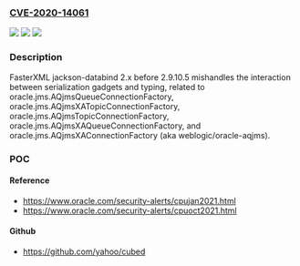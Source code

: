 ### [CVE-2020-14061](https://cve.mitre.org/cgi-bin/cvename.cgi?name=CVE-2020-14061)
![](https://img.shields.io/static/v1?label=Product&message=n%2Fa&color=blue)
![](https://img.shields.io/static/v1?label=Version&message=n%2Fa&color=blue)
![](https://img.shields.io/static/v1?label=Vulnerability&message=n%2Fa&color=brighgreen)

### Description

FasterXML jackson-databind 2.x before 2.9.10.5 mishandles the interaction between serialization gadgets and typing, related to oracle.jms.AQjmsQueueConnectionFactory, oracle.jms.AQjmsXATopicConnectionFactory, oracle.jms.AQjmsTopicConnectionFactory, oracle.jms.AQjmsXAQueueConnectionFactory, and oracle.jms.AQjmsXAConnectionFactory (aka weblogic/oracle-aqjms).

### POC

#### Reference
- https://www.oracle.com/security-alerts/cpujan2021.html
- https://www.oracle.com/security-alerts/cpuoct2021.html

#### Github
- https://github.com/yahoo/cubed

